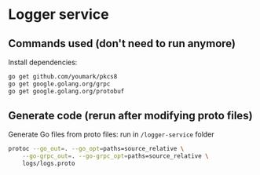 # Logger service

## Commands used (don't need to run anymore)

Install dependencies:

```bash
go get github.com/youmark/pkcs8
go get google.golang.org/grpc
go get google.golang.org/protobuf
```

## Generate code (rerun after modifying proto files)

Generate Go files from proto files: run in `/logger-service` folder

```bash
protoc --go_out=. --go_opt=paths=source_relative \
    --go-grpc_out=. --go-grpc_opt=paths=source_relative \
    logs/logs.proto
```
